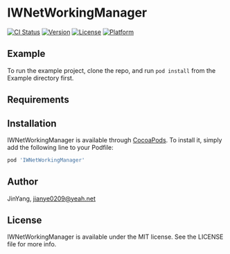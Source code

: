 # IWNetWorkingManager

[![CI Status](https://img.shields.io/travis/JinYang/IWNetWorkingManager.svg?style=flat)](https://travis-ci.org/JinYang/IWNetWorkingManager)
[![Version](https://img.shields.io/cocoapods/v/IWNetWorkingManager.svg?style=flat)](https://cocoapods.org/pods/IWNetWorkingManager)
[![License](https://img.shields.io/cocoapods/l/IWNetWorkingManager.svg?style=flat)](https://cocoapods.org/pods/IWNetWorkingManager)
[![Platform](https://img.shields.io/cocoapods/p/IWNetWorkingManager.svg?style=flat)](https://cocoapods.org/pods/IWNetWorkingManager)

## Example

To run the example project, clone the repo, and run `pod install` from the Example directory first.

## Requirements

## Installation

IWNetWorkingManager is available through [CocoaPods](https://cocoapods.org). To install
it, simply add the following line to your Podfile:

```ruby
pod 'IWNetWorkingManager'
```

## Author

JinYang, jianye0209@yeah.net

## License

IWNetWorkingManager is available under the MIT license. See the LICENSE file for more info.
